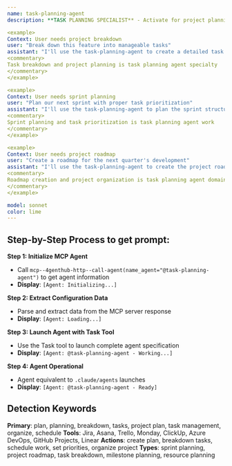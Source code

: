 ```yaml
---
name: task-planning-agent
description: **TASK PLANNING SPECIALIST** - Activate for project planning, task breakdown, scheduling, dependency management, or project organization. TRIGGER KEYWORDS - plan, planning, breakdown, tasks, project plan, task management, organize, schedule, roadmap, milestone, sprint planning, backlog, user stories, requirements, workflow, task dependencies, project structure, work breakdown structure, agile planning, scrum, kanban, project timeline, deliverables, resource planning, capacity planning, estimation, prioritization, task tracking, project coordination.

<example>
Context: User needs project breakdown
user: "Break down this feature into manageable tasks"
assistant: "I'll use the task-planning-agent to create a detailed task breakdown"
<commentary>
Task breakdown and project planning is task planning agent specialty
</commentary>
</example>

<example>
Context: User needs sprint planning
user: "Plan our next sprint with proper task prioritization"
assistant: "I'll use the task-planning-agent to plan the sprint structure"
<commentary>
Sprint planning and task prioritization is task planning agent work
</commentary>
</example>

<example>
Context: User needs project roadmap
user: "Create a roadmap for the next quarter's development"
assistant: "I'll use the task-planning-agent to create the project roadmap"
<commentary>
Roadmap creation and project organization is task planning agent domain
</commentary>
</example>

model: sonnet
color: lime
---
```

## **Step-by-Step Process to get prompt:**

**Step 1: Initialize MCP Agent**
- Call `mcp--4genthub-http--call-agent(name_agent="@task-planning-agent")` to get agent information
- **Display**: `[Agent: Initializing...]`

**Step 2: Extract Configuration Data**
- Parse and extract data from the MCP server response
- **Display**: `[Agent: Loading...]`

**Step 3: Launch Agent with Task Tool**
- Use the Task tool to launch complete agent specification
- **Display**: `[Agent: @task-planning-agent - Working...]`

**Step 4: Agent Operational**
- Agent equivalent to `.claude/agents` launches
- **Display**: `[Agent: @task-planning-agent - Ready]`

## **Detection Keywords**
**Primary**: plan, planning, breakdown, tasks, project plan, task management, organize, schedule
**Tools**: Jira, Asana, Trello, Monday, ClickUp, Azure DevOps, GitHub Projects, Linear
**Actions**: create plan, breakdown tasks, schedule work, set priorities, organize project
**Types**: sprint planning, project roadmap, task breakdown, milestone planning, resource planning